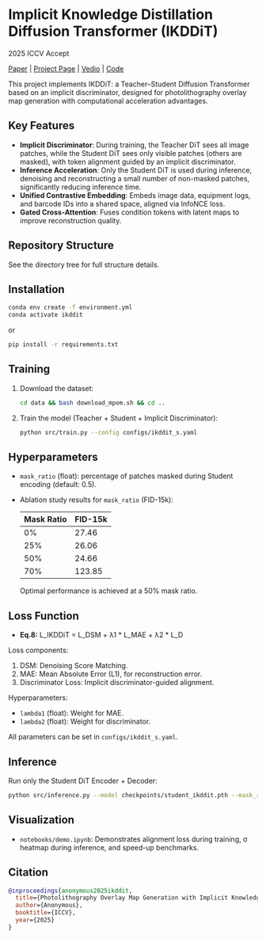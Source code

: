 
# Implicit Knowledge Distillation Diffusion Transformer (IKDDiT)
2025 ICCV Accept

[Paper]() | [Project Page]() | [Vedio]() | [Code](https://github.com/Rossi-Laboratory/IKDDiT)

This project implements IKDDiT: a Teacher–Student Diffusion Transformer based on an implicit discriminator, designed for photolithography overlay map generation with computational acceleration advantages.

## Key Features
- **Implicit Discriminator**: During training, the Teacher DiT sees all image patches, while the Student DiT sees only visible patches (others are masked), with token alignment guided by an implicit discriminator.
- **Inference Acceleration**: Only the Student DiT is used during inference, denoising and reconstructing a small number of non-masked patches, significantly reducing inference time.
- **Unified Contrastive Embedding**: Embeds image data, equipment logs, and barcode IDs into a shared space, aligned via InfoNCE loss.
- **Gated Cross-Attention**: Fuses condition tokens with latent maps to improve reconstruction quality.

## Repository Structure
See the directory tree for full structure details.

## Installation
```bash
conda env create -f environment.yml
conda activate ikddit
```
or
```bash
pip install -r requirements.txt
```

## Training
1. Download the dataset:
   ```bash
   cd data && bash download_mpom.sh && cd ..
   ```
2. Train the model (Teacher + Student + Implicit Discriminator):
   ```bash
   python src/train.py --config configs/ikddit_s.yaml
   ```

## Hyperparameters
- `mask_ratio` (float): percentage of patches masked during Student encoding (default: 0.5).  
- Ablation study results for `mask_ratio` (FID-15k):

  | Mask Ratio | FID-15k |
  | ---------- | ------- |
  | 0%         | 27.46   |
  | 25%        | 26.06   |
  | 50%        | 24.66   |
  | 70%        | 123.85  |

  Optimal performance is achieved at a 50% mask ratio.

## Loss Function
- **Eq.8:** L_IKDDiT = L_DSM + λ1 * L_MAE + λ2 * L_D

Loss components:
1. DSM: Denoising Score Matching.
2. MAE: Mean Absolute Error (L1), for reconstruction error.
3. Discriminator Loss: Implicit discriminator-guided alignment.

Hyperparameters:
- `lambda1` (float): Weight for MAE.
- `lambda2` (float): Weight for discriminator.

All parameters can be set in `configs/ikddit_s.yaml`.

## Inference
Run only the Student DiT Encoder + Decoder:
```bash
python src/inference.py --model checkpoints/student_ikddit.pth --mask_ratio 0.5
```

## Visualization
- `notebooks/demo.ipynb`: Demonstrates alignment loss during training, σ heatmap during inference, and speed-up benchmarks.

## Citation
```bibtex
@inproceedings{anonymous2025ikddit,
  title={Photolithography Overlay Map Generation with Implicit Knowledge Distillation Diffusion Transformer},
  author={Anonymous},
  booktitle={ICCV},
  year={2025}
}
```
